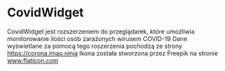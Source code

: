 # CovidWidget
CovidWidget jest rozszerzeniem do przeglądarek, które umożliwia monitorowanie ilości osób zarażonych wirusem COVID-19
Dane wyświetlane za pomocą tego roszerzenia pochodzą ze strony https://corona.lmao.ninja
Ikona została stworzona przez Freepik na stronie www.flaticon.com
